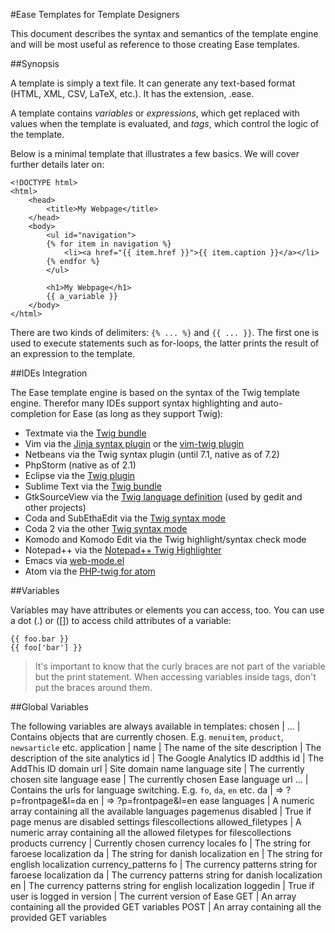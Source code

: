 #Ease Templates for Template Designers

This document describes the syntax and semantics of the template engine and will be most useful as reference to those creating Ease templates. 


##Synopsis

A template is simply a text file. It can generate any text-based format (HTML, XML, CSV, LaTeX, etc.). It has the extension, .ease.

A template contains *variables* or *expressions*, which get replaced with values when the template is evaluated, and *tags*, which control the logic of the template.

Below is a minimal template that illustrates a few basics. We will cover further details later on:

```twig
<!DOCTYPE html>
<html>
    <head>
        <title>My Webpage</title>
    </head>
    <body>
        <ul id="navigation">
        {% for item in navigation %}
            <li><a href="{{ item.href }}">{{ item.caption }}</a></li>
        {% endfor %}
        </ul>

        <h1>My Webpage</h1>
        {{ a_variable }}
    </body>
</html>
```

There are two kinds of delimiters: `{% ... %}` and `{{ ... }}`. The first one is used to execute statements such as for-loops, the latter prints the result of an expression to the template.


##IDEs Integration

The Ease template engine is based on the syntax of the Twig template engine. Therefor many IDEs support syntax highlighting and auto-completion for Ease (as long as they support Twig):
* Textmate via the [Twig bundle](https://github.com/Anomareh/PHP-Twig.tmbundle)
* Vim via the [Jinja syntax plugin](http://jinja.pocoo.org/docs/integration/#vim) or the [vim-twig plugin](https://github.com/evidens/vim-twig)
* Netbeans via the Twig syntax plugin (until 7.1, native as of 7.2)
* PhpStorm (native as of 2.1)
* Eclipse via the [Twig plugin](https://github.com/pulse00/Twig-Eclipse-Plugin)
* Sublime Text via the [Twig bundle](https://github.com/Anomareh/PHP-Twig.tmbundle)
* GtkSourceView via the [Twig language definition](https://github.com/gabrielcorpse/gedit-twig-template-language) (used by gedit and other projects)
* Coda and SubEthaEdit via the [Twig syntax mode](https://github.com/bobthecow/Twig-HTML.mode)
* Coda 2 via the other [Twig syntax mode](https://github.com/muxx/Twig-HTML.mode)
* Komodo and Komodo Edit via the Twig highlight/syntax check mode
* Notepad++ via the [Notepad++ Twig Highlighter](https://github.com/Banane9/notepadplusplus-twig)
* Emacs via [web-mode.el](http://web-mode.org/)
* Atom via the [PHP-twig for atom](https://github.com/reesef/php-twig)


##Variables

Variables may have attributes or elements you can access, too. You can use a dot (.) or ([]) to access child attributes of a variable:

```twig
{{ foo.bar }}
{{ foo['bar'] }}
```

>It's important to know that the curly braces are not part of the variable but the print statement. When accessing variables inside tags, don't put the braces around them.


##Global Variables

The following variables are always available in templates:
chosen          | 
    ...         | Contains objects that are currently chosen. E.g. `menuitem`, `product`, `newsarticle` etc.
application     | 
    name        | The name of the site
    description | The description of the site
analytics
    id          | The Google Analytics ID
addthis
    id          | The AddThis ID
domain
    url         | Site domain name
language
    site        | The currently chosen site language
    ease        | The currently chosen Ease language
    url
        ...     | Contains the urls for language switching. E.g. `fo`, `da`, `en` etc.
        da      | => ?p=frontpage&l=da
        en      | => ?p=frontpage&l=en
ease
    languages   | A numeric array containing all the available languages
    pagemenus
        disabled    | True if page menus are disabled
        settings
            filescollections
                allowed_filetypes   | A numeric array containing all the allowed filetypes for filescollections
                products
                    currency        |  Currently chosen currency
                    locales
                        fo          | The string for faroese localization
                        da          | The string for danish localization
                        en          | The string for english localization
                    currency_patterns
                        fo          | The currency patterns string for faroese localization
                        da          | The currency patterns string for danish localization
                        en          | The currency patterns string for english localization
        loggedin    | True if user is logged in
        version     | The current version of Ease
GET     | An array containing all the provided GET variables
POST    | An array containing all the provided GET variables
